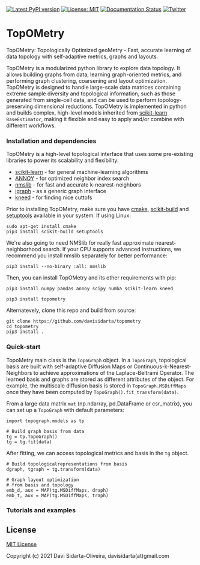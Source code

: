 [![Latest PyPI version](https://img.shields.io/pypi/v/topometry.svg)](https://pypi.org/project/topometry/)
[![License: MIT](https://img.shields.io/badge/License-MIT-yellow.svg)](https://opensource.org/licenses/MIT)
[![Documentation Status](https://readthedocs.org/projects/topometry/badge/?version=latest)](https://topometry.readthedocs.io/en/latest/?badge=latest)
[![Twitter](https://img.shields.io/twitter/url/https/twitter.com/DaviSidarta.svg?label=Follow%20%40davisidarta&style=social)](https://twitter.com/davisidarta)


# TopOMetry
TopOMetry: Topologically Optimized geoMetry - 
Fast, accurate learning of data topology with self-adaptive metrics, graphs and layouts. 

TopOMetry is a modularized python library to explore data topology. 
It allows building graphs from data, learning graph-oriented metrics, and 
performing graph clustering, coarsening and layout optimization. 
TopOMetry is designed to handle large-scale data matrices containing 
extreme sample diversity and topological information, such as those 
generated from single-cell data, and can be used to perform topology-preserving 
dimensional reductions. TopOMetry is implemented in python and builds complex, high-level models 
inherited from [scikit-learn](https://github.com/scikit-learn/scikit-learn)
``BaseEstimator``, making it flexible and easy to apply and/or combine with different workflows.

### Installation and dependencies

TopOMetry is a high-level topological interface that uses some pre-existing libraries to power its scalability and flexibility:

* [scikit-learn](https://github.com/scikit-learn/scikit-learn) - for general machine-learning algorithms
* [ANNOY](https://github.com/spotify/annoy) - for optimized neighbor index search
* [nmslib](https://github.com/nmslib/nmslib) - for fast and accurate k-nearest-neighbors
* [igraph](https://github.com/igraph/python-igraph) - as a generic graph interface
* [kneed](https://github.com/arvkevi/kneed) - for finding nice cuttofs


Prior to installing TopOMetry, make sure you have [cmake](https://cmake.org/), [scikit-build](https://scikit-build.readthedocs.io/en/latest/) and [setuptools](https://setuptools.readthedocs.io/en/latest/) available in your system. If using Linux:
   ```
   sudo apt-get install cmake
   pip3 install scikit-build setuptools
   ```
We're also going to need NMSlib for really fast approximate nearest-neighborhood search. If your CPU supports
advanced instructions, we recommend you install nmslib separately for better performance:
   ```
   pip3 install --no-binary :all: nmslib
   ```
Then, you can install TopOMetry and its other requirements with pip:
   ```
   pip3 install numpy pandas annoy scipy numba scikit-learn kneed
   ```
   ```
   pip3 install topometry
   ```
Alternatevely, clone this repo and build from source:
   ```
   git clone https://github.com/davisidarta/topometry
   cd topometry
   pip3 install .
   ```
### Quick-start 

TopoMetry main class is the ``TopoGraph`` object. In a ``TopoGraph``, topological basis are built 
with self-adaptive Diffusion Maps or Continuous-k-Nearest-Neighbors to achieve approximations of 
the Laplace-Beltrami Operator. The learned basis and graphs are stored as different attributes of the
object. For example, the multiscale diffusion basis is stored in ``TopoGraph.MSDiffMaps`` once they have
been computed by ``TopoGraph().fit_transform(data)``.

From a large data matrix ``mat`` (np.ndarray, pd.DataFrame or csr_matrix), you can set up a ``TopoGraph`` with default parameters: 

   ```
   import topograph.models as tp
   
   # Build graph basis from data
   tg = tp.TopoGraph()
   tg = tg.fit(data)
   ```

After fitting, we can access topological metrics and basis in the ``tg`` object.

   ```
   # Build topologicalrepresentations from basis
   dgraph, tgraph = tg.transform(data)
   
   # Graph layout optimization
   # from basis and topology
   emb_d, aux = MAP(tg.MSDiffMaps, draph)
   emb_t, aux = MAP(tg.MSDiffMaps, traph)
   
   ```

### Tutorials and examples



## License

[MIT License]()

Copyright (c) 2021 Davi Sidarta-Oliveira, davisidarta(at)gmail.com


